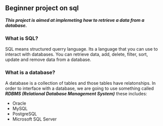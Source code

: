 ## **Beginner project on sql**
***This project is aimed at implemeting how to retrieve a data from a database.***

### **What is SQL?**
SQL means structured querry language. Its a language that you can use to interact with databases. You can retrieve data, add, delete, filter, sort, update and remove data from a database.

### **What is a database?**
A database is a collection of tables and those tables have relatonships.
In order to interface with a database, we are going to use something called ***RDBMS (Relational Database Management System)*** these includes:
- Oracle
- MySQL
- PostgreSQL
- Microsoft SQL Server

